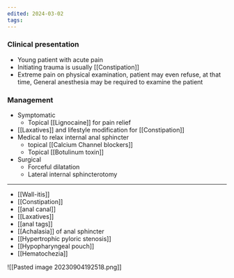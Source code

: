 ```yaml
---
edited: 2024-03-02
tags:
---
```

### Clinical presentation
- Young patient with acute pain
- Initiating trauma is usually [[Constipation]] 
- Extreme pain on physical examination, patient may even refuse, at that time, General anesthesia may be required to examine the patient
### Management
- Symptomatic
	- Topical [[Lignocaine]] for pain relief
- [[Laxatives]] and lifestyle modification for [[Constipation]] 
- Medical to relax internal anal sphincter
	- topical [[Calcium Channel blockers]]
	- Topical [[Botulinum toxin]] 
- Surgical
	- Forceful dilatation
	- Lateral internal sphincterotomy

---




- [[Wall-itis]]
- [[Constipation]]
- [[anal canal]]
- [[Laxatives]]
- [[anal tags]]
- [[Achalasia]] of anal sphincter
- [[Hypertrophic pyloric stenosis]]
- [[Hypopharyngeal pouch]] 
- [[Hematochezia]] 

![[Pasted image 20230904192518.png]]




